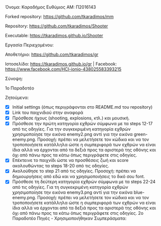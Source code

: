 Όνομα: Καραδήμος Ευθύμιος AM: Π2016143

 Forked repository: https://github.com/tkaradimos/mm

 Repository: https://github.com/tkaradimos/Shooter

 Executable: https://tkaradimos.github.io/Shooter

 Εργασία Περιεχομένου:

 Αποθετήριο: https://github.com/tkaradimos/gr

 Ιστοσελίδα: https://tkaradimos.github.io/gr
|
 Facebook: https://www.facebook.com/HCI-ionio-438025583393215

 Σύνοψη:

 1o Παραδοτέο

 Ζητούμενα:
 - [x] Initial settings (όπως περιγράφονται στο README.md του repository)
 - [x] Link του παιχνιδιού στην αναφορά
 - [x] Πρόσθεσε ήχους (shooting, explosions, κτλ.) και μουσική.
 - [x] Πρόσθεσε την πρώτη κατηγορία εχθρών σύμφωνα με τα steps 12-17 από τις οδηγίες. Για την συγκεκριμένη κατηγορία εχθρών χρησιμοποίησε την εικόνα enemy2.png αντί για την εικόνα green-enemy.png. Προσοχή: πρέπει να μελετήσετε τον κώδικα και να τον τροποποιήσετε κατάλληλα ώστε η συμπεριφορά των εχθρών να είναι ίδια αλλά να έρχονται από τα δεξιά προς τα αριστερά της οθόνης και όχι από πάνω προς τα κάτω όπως περιγράφετε στις οδηγίες.
 - [x] Επέκτεινε το παιχνίδι ώστε να προσθέσεις ζωή και score ακολουθώντας τα steps 18-20 από τις οδηγίες.
 - [x] Ακολούθησε το step 21 από τις οδηγίες. Προσοχή: πρέπει να δημιουργήσεις από εδώ και να χρησιμοποιήσεις το δικό σου font.
 - [x] Πρόσθεσε τη δεύτερη κατηγορία εχθρών σύμφωνα με τα steps 22-24 από τις οδηγίες. Για τη συγκεκριμένη κατηγορία εχθρών χρησιμοποίησε την εικόνα enemy3.png αντί για την εικόνα blue-enemy.png. Προσοχή: πρέπει να μελετήσετε τον κώδικα και να τον τροποποιήσετε κατάλληλα ώστε η συμπεριφορά των εχθρών να είναι ίδια αλλά να έρχονται από τα δεξιά προς τα αριστερά της οθόνης και όχι από πάνω προς τα κάτω όπως περιγράφετε στις οδηγίες.
 2o Παραδοτέο
 Πηγές - Χρησιμοποιήθηκαν
 Συμπεράσματα:
